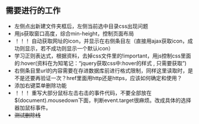 ## 需要进行的工作
* 左侧点出新建文件夹框后，左侧当前选中目录css出现问题
* 用js获取窗口高度，综合min-height，控制页面布局
* ！！！ 自动获取网址的icon，并显示在右侧条目左（直接用ajax获取icon，成功则显示，若不成功则显示一个默认icon）
* 学习正则表达式，根据资料，去掉css文件里的!important，用js控制css里面的:hover(资料在为知笔记：“jquery获取css中:hover的样式 , 只需要获取”)
* 右侧条目里url的内容需要在存进数据库前进行格式限制，同样这里读取时，是不是还要再验证一次？href里面用http还是https，应该如何确定和使用？
* 添加右键菜单删除功能
* ！！！ 重写大部分鼠标左击右击的事件代码，不要全部放在$(document).mousedown下面，判断event.target很麻烦。改成具体的选择器加鼠标事件。
* ~~测试删除线~~